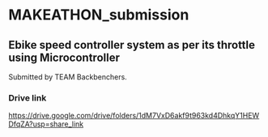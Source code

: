 # MAKEATHON_submission
## Ebike speed controller system as per its throttle using Microcontroller
Submitted by TEAM Backbenchers.

### Drive link
https://drive.google.com/drive/folders/1dM7VxD6akf9t963kd4DhkqY1HEWDfqZA?usp=share_link
